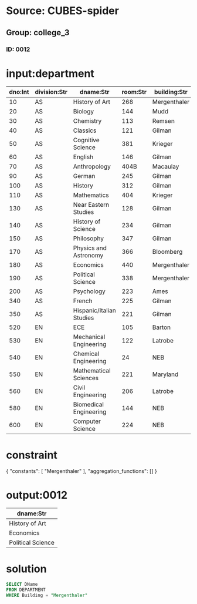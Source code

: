 # Source: CUBES-spider
## Group: college_3
### ID: 0012

# input:department

| dno:Int | division:Str | dname:Str | room:Str | building:Str | dphone:Int |
|---|---|---|---|---|---|
| 10 | AS | History of Art | 268 | Mergenthaler | 7117 |
| 20 | AS | Biology | 144 | Mudd | 7330 |
| 30 | AS | Chemistry | 113 | Remsen | 7429 |
| 40 | AS | Classics | 121 | Gilman | 7556 |
| 50 | AS | Cognitive Science | 381 | Krieger | 7119 |
| 60 | AS | English | 146 | Gilman | 7544 |
| 70 | AS | Anthropology | 404B | Macaulay | 7272 |
| 90 | AS | German | 245 | Gilman | 7508 |
| 100 | AS | History | 312 | Gilman | 7575 |
| 110 | AS | Mathematics | 404 | Krieger | 7399 |
| 130 | AS | Near Eastern Studies | 128 | Gilman | 7499 |
| 140 | AS | History of Science | 234 | Gilman | 7501 |
| 150 | AS | Philosophy | 347 | Gilman | 7524 |
| 170 | AS | Physics and Astronomy | 366 | Bloomberg | 7347 |
| 180 | AS | Economics | 440 | Mergenthaler | 7601 |
| 190 | AS | Political Science | 338 | Mergenthaler | 7540 |
| 200 | AS | Psychology | 223 | Ames | 7055 |
| 340 | AS | French | 225 | Gilman | 7227 |
| 350 | AS | Hispanic/Italian Studies | 221 | Gilman | 7226 |
| 520 | EN | ECE | 105 | Barton | 7033 |
| 530 | EN | Mechanical Engineering | 122 | Latrobe | 7132 |
| 540 | EN | Chemical Engineering | 24 | NEB | 7170 |
| 550 | EN | Mathematical Sciences | 221 | Maryland | 7195 |
| 560 | EN | Civil Engineering | 206 | Latrobe | 8680 |
| 580 | EN | Biomedical Engineering | 144 | NEB | 8482 |
| 600 | EN | Computer Science | 224 | NEB | 8577 |

# constraint

{
  "constants": [
    "Mergenthaler"
  ],
  "aggregation_functions": []
}

# output:0012

| dname:Str |
|---|
| History of Art |
| Economics |
| Political Science |

# solution

```sql
SELECT DName
FROM DEPARTMENT
WHERE Building = "Mergenthaler"
```
